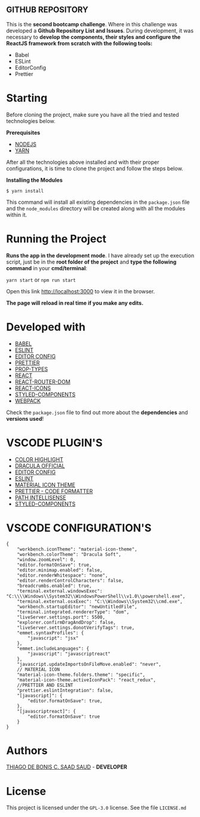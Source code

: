 ## GITHUB REPOSITORY

This is the **second bootcamp challenge**. Where in this challenge was developed a **Github Repository List and Issues**. During development, it was necessary to **develop the components, their styles and configure the ReactJS framework from scratch with the following tools:**

-   Babel
-   ESLint
-   EditorConfig
-   Prettier

# Starting

Before cloning the project, make sure you have all the tried and tested technologies below.

**Prerequisites**

-   [NODEJS](https://nodejs.org/en/)
-   [YARN](https://yarnpkg.com/pt-BR/)

After all the technologies above installed and with their proper configurations, it is time to clone the project and follow the steps below.

**Installing the Modules**

```
$ yarn install
```

This command will install all existing dependencies in the `package.json` file and the `node_modules` directory will be created along with all the modules within it.

# Running the Project

**Runs the app in the development mode**. I have already set up the execution script, just be in the **root folder of the project** and **type the following command** in your **cmd/terminal**:

`yarn start`
or
`npm run start`

Open this link [http://localhost:3000](http://localhost:3000) to view it in the browser.

**The page will reload in real time if you make any edits.**

# Developed with

-   [BABEL](https://babeljs.io/)
-   [ESLINT](https://eslint.org/)
-   [EDITOR CONFIG](https://editorconfig.org/)
-   [PRETTIER](https://prettier.io/)
-   [PROP-TYPES](https://www.npmjs.com/package/prop-types)
-   [REACT](https://reactjs.org/)
-   [REACT-ROUTER-DOM](https://www.npmjs.com/package/react-router-dom)
-   [REACT-ICONS](https://react-icons.netlify.com/#/)
-   [STYLED-COMPONENTS](https://www.styled-components.com/docs)
-   [WEBPACK](https://webpack.js.org/)

Check the `package.json` file to find out more about the **dependencies** and **versions used**!

# VSCODE PLUGIN'S

-   [COLOR HIGHLIGHT](https://marketplace.visualstudio.com/items?itemName=naumovs.color-highlight)
-   [DRACULA OFFICIAL](https://marketplace.visualstudio.com/items?itemName=dracula-theme.theme-dracula)
-   [EDITOR CONFIG](https://marketplace.visualstudio.com/items?itemName=EditorConfig.EditorConfig)
-   [ESLINT](https://marketplace.visualstudio.com/items?itemName=dbaeumer.vscode-eslint)
-   [MATERIAL ICON THEME](https://marketplace.visualstudio.com/items?itemName=PKief.material-icon-theme)
-   [PRETTIER - CODE FORMATTER](https://marketplace.visualstudio.com/items?itemName=esbenp.prettier-vscode)
-   [PATH INTELLISENSE](https://marketplace.visualstudio.com/items?itemName=christian-kohler.path-intellisense)
-   [STYLED-COMPONENTS](https://marketplace.visualstudio.com/items?itemName=jpoissonnier.vscode-styled-components)

# VSCODE CONFIGURATION'S

```
{
    "workbench.iconTheme": "material-icon-theme",
    "workbench.colorTheme": "Dracula Soft",
    "window.zoomLevel": 0,
    "editor.formatOnSave": true,
    "editor.minimap.enabled": false,
    "editor.renderWhitespace": "none",
    "editor.renderControlCharacters": false,
    "breadcrumbs.enabled": true,
    "terminal.external.windowsExec": "C:\\\\Windows\\System32\\WindowsPowerShell\\v1.0\\powershell.exe",
    "terminal.external.osxExec": "C:\\Windows\\System32\\cmd.exe",
    "workbench.startupEditor": "newUntitledFile",
    "terminal.integrated.rendererType": "dom",
    "liveServer.settings.port": 5500,
    "explorer.confirmDragAndDrop": false,
    "liveServer.settings.donotVerifyTags": true,
    "emmet.syntaxProfiles": {
        "javascript": "jsx"
    },
    "emmet.includeLanguages": {
        "javascript": "javascriptreact"
    },
    "javascript.updateImportsOnFileMove.enabled": "never",
    // MATERIAL ICON
    "material-icon-theme.folders.theme": "specific",
    "material-icon-theme.activeIconPack": "react_redux",
    //PRETTIER AND ESLINT
    "prettier.eslintIntegration": false,
    "[javascript]": {
        "editor.formatOnSave": true,
    },
    "[javascriptreact]": {
        "editor.formatOnSave": true
    }
}
```

# Authors

[THIAGO DE BONIS C. SAAD SAUD](https://www.linkedin.com/in/thiagodebonisoficial/) - **DEVELOPER**

# License

This project is licensed under the `GPL-3.0` license. See the file `LICENSE.md`
